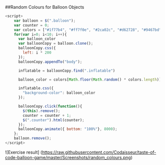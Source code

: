 ##Random Colours for Balloon Objects

```javascript
<script>
    var balloon = $(".balloon");
    var counter = 0;
    var colors = ["#1f77b4", "#ff7f0e", "#2ca02c", "#d62728", "#9467bd", "#8c564b", "#e377c2", "#7f7f7f", "#bcbd22", "#17becf"]
    for(var i=0; i<10; i++){
      var balloon_color
      var balloonCopy = balloon.clone();
      balloonCopy.css({
        left: i * 200
      });
      balloonCopy.appendTo("body");

      inflatable = balloonCopy.find(".inflatable")

      balloon_color = colors[Math.floor(Math.random() * colors.length)];

      inflatable.css({
        "background-color": balloon_color
      });

      balloonCopy.click(function(){
        $(this).remove();
        counter = counter + 1;
        $(".counter").html(counter);
      });
      balloonCopy.animate({ bottom: "100%"}, 8000);
    };
    balloon.remove();
</script>
```

![Exercise result]
(https://raw.githubusercontent.com/Codaisseur/taste-of-code-balloon-game/master/Screenshots/random_colours.png)
